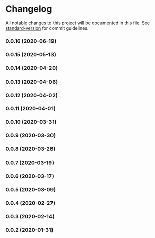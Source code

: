 # Changelog

All notable changes to this project will be documented in this file. See [standard-version](https://github.com/conventional-changelog/standard-version) for commit guidelines.

### 0.0.16 (2020-06-19)

### 0.0.15 (2020-05-13)

### 0.0.14 (2020-04-20)

### 0.0.13 (2020-04-06)

### 0.0.12 (2020-04-02)

### 0.0.11 (2020-04-01)

### 0.0.10 (2020-03-31)

### 0.0.9 (2020-03-30)

### 0.0.8 (2020-03-26)

### 0.0.7 (2020-03-19)

### 0.0.6 (2020-03-17)

### 0.0.5 (2020-03-09)

### 0.0.4 (2020-02-27)

### 0.0.3 (2020-02-14)

### 0.0.2 (2020-01-31)
